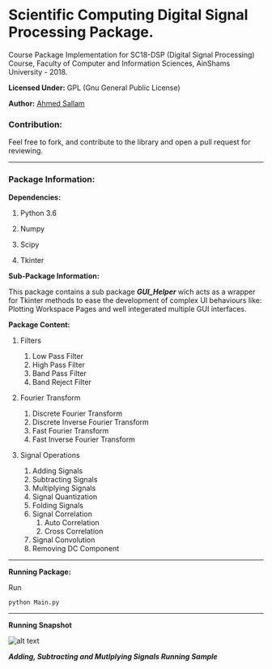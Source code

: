 # Scientific Computing Digital Signal Processing Package.

Course Package Implementation for SC18-DSP (Digital Signal Processing) Course, Faculty of Computer and Information Sciences, AinShams University - 2018.

**Licensed Under:** GPL (Gnu General Public License)

**Author:** [Ahmed Sallam](http://github.com/Ahmed-YehiaGPEL)

### Contribution:

Feel free to fork, and contribute to the library and open a pull request for reviewing.

---

### Package Information:

**Dependencies:**

1. Python 3.6

2. Numpy

3. Scipy

4. Tkinter

**Sub-Package Information:**

This package contains a sub package ***GUI_Helper*** wich acts as a wrapper for Tkinter methods to ease the development of complex UI behaviours like: Plotting Workspace Pages and well integerated multiple GUI interfaces.

**Package Content:**

1. Filters
    1. Low Pass Filter
    2. High Pass Filter
    3. Band Pass Filter
    4. Band Reject Filter

2. Fourier Transform
    1. Discrete Fourier Transform
    2. Discrete Inverse Fourier Transform
    3. Fast Fourier Transform
    4. Fast Inverse Fourier Transform

3. Signal Operations
    1. Adding Signals
    2. Subtracting Signals
    3. Multiplying Signals
    4. Signal Quantization
    5. Folding  Signals
    6. Signal Correlation
        1. Auto Correlation
        2. Cross Correlation
    7. Signal Convolution
    8. Removing DC Component

---

**Running Package:**

Run

```python Main.py```

---

**Running Snapshot**

![alt text](_git/run_snap.JPG "Running Snapshot")

***Adding, Subtracting and Mutlplying Signals Running Sample***
